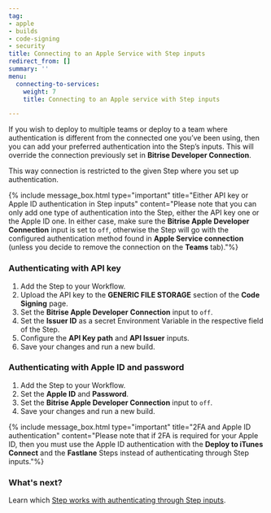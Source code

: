 ```yaml
---
tag:
- apple
- builds
- code-signing
- security
title: Connecting to an Apple Service with Step inputs
redirect_from: []
summary: ''
menu:
  connecting-to-services:
    weight: 7
    title: Connecting to an Apple service with Step inputs

---
```

If you wish to deploy to multiple teams or deploy to a team where authentication is different from the connected one you’ve been using, then you can add your preferred authentication into the Step’s inputs. This will override the connection previously set in **Bitrise Developer Connection**.

This way connection is restricted to the given Step where you set up authentication.

{% include message_box.html type="important" title="Either API key or Apple ID authentication in Step inputs" content="Please note that you can only add one type of authentication into the Step, either the API key one or the Apple ID one. In either case, make sure the **Bitrise Apple Developer Connection** input is set to `off`, otherwise the Step will go with the configured authentication method found in **Apple Service connection** (unless you decide to remove the connection on the **Teams** tab)."%}

### Authenticating with API key

1. Add the Step to your Workflow.
2. Upload the API key to the **GENERIC FILE STORAGE** section of the **Code Signing** page.
3. Set the **Bitrise Apple Developer** **Connection** input to `off`.
4. Set the **Issuer ID** as a secret Environment Variable in the respective field of the Step.
5. Configure the **API Key path** and **API Issuer** inputs.
6. Save your changes and run a new build.

### Authenticating with Apple ID and password

1. Add the Step to your Workflow.
2. Set the **Apple ID** and **Password**.
3. Set the **Bitrise Apple Developer Connection** input to `off`.
4. Save your changes and run a new build.

{% include message_box.html type="important" title="2FA and Apple ID authentication" content="Please note that if 2FA is required for your Apple ID, then you must use the Apple ID authentication with the **Deploy to iTunes Connect** and the **Fastlane** Steps instead of authenticating through Step inputs."%}

### What's next?

Learn which [Step works with authenticating through Step inputs](/getting-started/connecting-to-services/bitrise-steps-and-their-authentication-methods/).